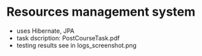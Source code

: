 # Resources management system
- uses Hibernate, JPA
- task dscription: PostCourseTask.pdf
- testing results see in logs_screenshot.png
